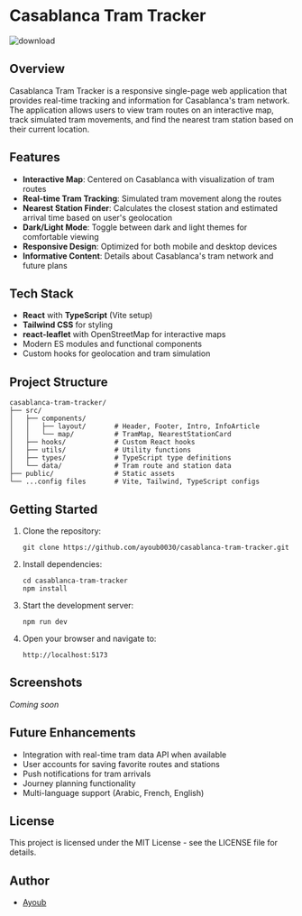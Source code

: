 # Casablanca Tram Tracker

![download](https://github.com/user-attachments/assets/1a77e8c6-ad28-40a1-9ec7-b5cb9478fcfd)


## Overview

Casablanca Tram Tracker is a responsive single-page web application that provides real-time tracking and information for Casablanca's tram network. The application allows users to view tram routes on an interactive map, track simulated tram movements, and find the nearest tram station based on their current location.

## Features

- **Interactive Map**: Centered on Casablanca with visualization of tram routes
- **Real-time Tram Tracking**: Simulated tram movement along the routes
- **Nearest Station Finder**: Calculates the closest station and estimated arrival time based on user's geolocation
- **Dark/Light Mode**: Toggle between dark and light themes for comfortable viewing
- **Responsive Design**: Optimized for both mobile and desktop devices
- **Informative Content**: Details about Casablanca's tram network and future plans

## Tech Stack

- **React** with **TypeScript** (Vite setup)
- **Tailwind CSS** for styling
- **react-leaflet** with OpenStreetMap for interactive maps
- Modern ES modules and functional components
- Custom hooks for geolocation and tram simulation

## Project Structure

```
casablanca-tram-tracker/
├── src/
│   ├── components/
│   │   ├── layout/       # Header, Footer, Intro, InfoArticle
│   │   └── map/          # TramMap, NearestStationCard
│   ├── hooks/            # Custom React hooks
│   ├── utils/            # Utility functions
│   ├── types/            # TypeScript type definitions
│   └── data/             # Tram route and station data
├── public/               # Static assets
└── ...config files       # Vite, Tailwind, TypeScript configs
```

## Getting Started

1. Clone the repository:
   ```
   git clone https://github.com/ayoub0030/casablanca-tram-tracker.git
   ```

2. Install dependencies:
   ```
   cd casablanca-tram-tracker
   npm install
   ```

3. Start the development server:
   ```
   npm run dev
   ```

4. Open your browser and navigate to:
   ```
   http://localhost:5173
   ```

## Screenshots

*Coming soon*

## Future Enhancements

- Integration with real-time tram data API when available
- User accounts for saving favorite routes and stations
- Push notifications for tram arrivals
- Journey planning functionality
- Multi-language support (Arabic, French, English)

## License

This project is licensed under the MIT License - see the LICENSE file for details.

## Author

- [Ayoub](https://github.com/ayoub0030)
